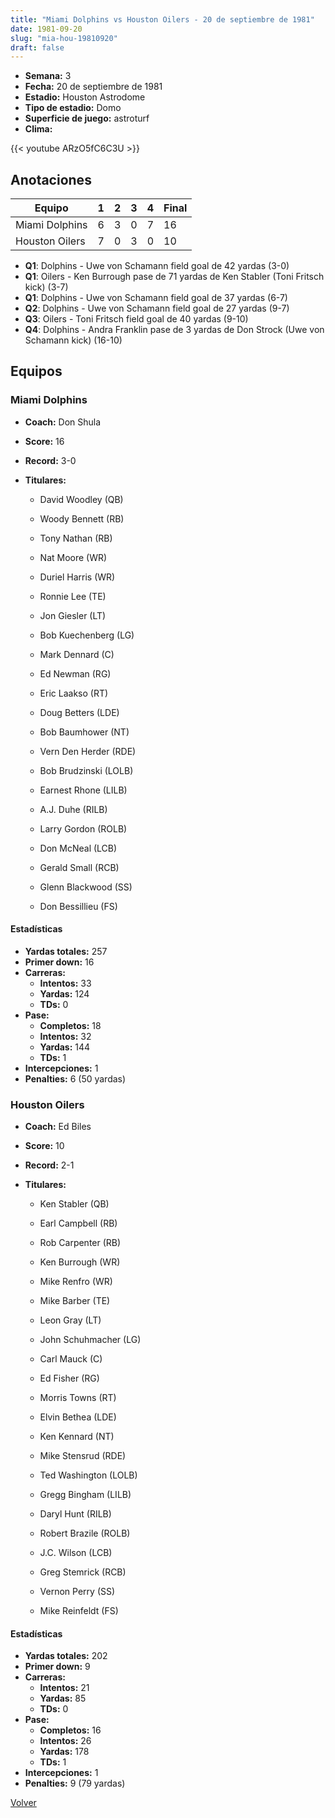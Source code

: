 ```yaml
---
title: "Miami Dolphins vs Houston Oilers - 20 de septiembre de 1981"
date: 1981-09-20
slug: "mia-hou-19810920"
draft: false
---
```


- **Semana:** 3
- **Fecha:** 20 de septiembre de 1981
- **Estadio:** Houston Astrodome
- **Tipo de estadio:** Domo
- **Superficie de juego:** astroturf
- **Clima:** 


{{< youtube ARzO5fC6C3U >}}


## Anotaciones
| Equipo | 1 | 2 | 3 | 4 | Final |
|--------|---|---|---|---|-------|
| Miami Dolphins  | 6 | 3 | 0 | 7  | 16 |
| Houston Oilers  | 7 | 0 | 3 | 0  | 10 |
- **Q1**: Dolphins - Uwe von Schamann field goal de 42 yardas (3-0)
- **Q1**: Oilers - Ken Burrough pase de 71 yardas de Ken Stabler (Toni Fritsch kick) (3-7)
- **Q1**: Dolphins - Uwe von Schamann field goal de 37 yardas (6-7)
- **Q2**: Dolphins - Uwe von Schamann field goal de 27 yardas (9-7)
- **Q3**: Oilers - Toni Fritsch field goal de 40 yardas (9-10)
- **Q4**: Dolphins - Andra Franklin pase de 3 yardas de Don Strock (Uwe von Schamann kick) (16-10)


## Equipos


### Miami Dolphins
* **Coach:** Don Shula
* **Score:** 16
* **Record:** 3-0
* **Titulares:** 

  * David Woodley (QB) 

  * Woody Bennett (RB) 

  * Tony Nathan (RB) 

  * Nat Moore (WR) 

  * Duriel Harris (WR) 

  * Ronnie Lee (TE) 

  * Jon Giesler (LT) 

  * Bob Kuechenberg (LG) 

  * Mark Dennard (C) 

  * Ed Newman (RG) 

  * Eric Laakso (RT) 

  * Doug Betters (LDE) 

  * Bob Baumhower (NT) 

  * Vern Den Herder (RDE) 

  * Bob Brudzinski (LOLB) 

  * Earnest Rhone (LILB) 

  * A.J. Duhe (RILB) 

  * Larry Gordon (ROLB) 

  * Don McNeal (LCB) 

  * Gerald Small (RCB) 

  * Glenn Blackwood (SS) 

  * Don Bessillieu (FS) 

#### Estadísticas
* **Yardas totales:** 257
* **Primer down:** 16
* **Carreras:**
  * **Intentos:** 33
  * **Yardas:** 124
  * **TDs:** 0
* **Pase:**
  * **Completos:** 18
  * **Intentos:** 32
  * **Yardas:** 144
  * **TDs:** 1
* **Intercepciones:** 1
* **Penalties:** 6 (50 yardas)

### Houston Oilers
* **Coach:** Ed Biles
* **Score:** 10
* **Record:** 2-1
* **Titulares:** 

  * Ken Stabler (QB) 

  * Earl Campbell (RB) 

  * Rob Carpenter (RB) 

  * Ken Burrough (WR) 

  * Mike Renfro (WR) 

  * Mike Barber (TE) 

  * Leon Gray (LT) 

  * John Schuhmacher (LG) 

  * Carl Mauck (C) 

  * Ed Fisher (RG) 

  * Morris Towns (RT) 

  * Elvin Bethea (LDE) 

  * Ken Kennard (NT) 

  * Mike Stensrud (RDE) 

  * Ted Washington (LOLB) 

  * Gregg Bingham (LILB) 

  * Daryl Hunt (RILB) 

  * Robert Brazile (ROLB) 

  * J.C. Wilson (LCB) 

  * Greg Stemrick (RCB) 

  * Vernon Perry (SS) 

  * Mike Reinfeldt (FS) 

#### Estadísticas
* **Yardas totales:** 202
* **Primer down:** 9
* **Carreras:**
  * **Intentos:** 21
  * **Yardas:** 85
  * **TDs:** 0
* **Pase:**
  * **Completos:** 16
  * **Intentos:** 26
  * **Yardas:** 178
  * **TDs:** 1
* **Intercepciones:** 1
* **Penalties:** 9 (79 yardas)


[Volver](/historia/1981)
